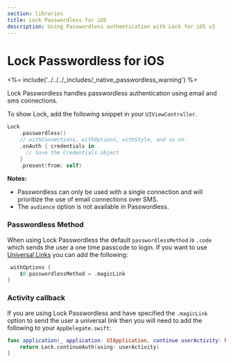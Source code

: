 ```yaml
---
section: libraries
title: Lock Passwordless for iOS
description: Using Passwordless authentication with Lock for iOS v2
---
```

# Lock Passwordless for iOS

<%= include('../../../_includes/_native_passwordless_warning') %>

Lock Passwordless handles passwordless authentication using email and sms connections.

To show Lock, add the following snippet in your `UIViewController`.

```swift
Lock
    .passwordless()
    // withConnections, withOptions, withStyle, and so on.
    .onAuth { credentials in
      // Save the Credentials object
    }
    .present(from: self)
```

**Notes:**

- Passwordless can only be used with a single connection and will prioritize the use of email connections over SMS.
- The `audience` option is not available in Passwordless.

### Passwordless Method

When using Lock Passwordless the default `passwordlessMethod` is `.code` which sends the user a one time passcode to login. If you want to use [Universal Links](/clients/enable-universal-links) you can add the following:

```swift
.withOptions {
    $0.passwordlessMethod = .magicLink
}
```

### Activity callback

If you are using Lock Passwordless and have specified the `.magicLink` option to send the user a universal link then you will need to add the following to your `AppDelegate.swift`:

```swift
func application(_ application: UIApplication, continue userActivity: NSUserActivity, restorationHandler: @escaping ([Any]?) -> Void) -> Bool {
    return Lock.continueAuth(using: userActivity)
}
```